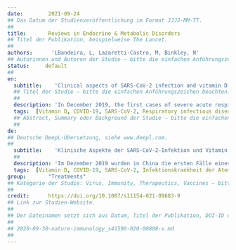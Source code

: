 ```yaml
---
date:        2021-09-24
## Das Datum der Studienveröffentlichung im Format JJJJ-MM-TT.
##
title:       Reviews in Endocrine & Metabolic Disorders
## Titel der Publikation, beispielweise The Lancet.
##
authors:      'LBandeira, L, Lazaretti-Castro, M, Binkley, N'
## Autorinnen und Autoren der Studie – bitte die einfachen Anführungszeichen beachten!
status:     default
##
en:
  subtitle:    'Clinical aspects of SARS-CoV-2 infection and vitamin D'
  ## Titel der Studie – bitte die einfachen Anführungszeichen beachten!
  ##
  description: 'In December 2019, the first cases of severe acute respiratory syndrome due to a new coronavirus (SARS-Cov-2), later designated as Covid-19, were described in China. With rapid advance of the infection to several continents, in March 2020, WHO declared this to be a pandemic. In April 2020, the first papers suggesting a possible role of Vitamin D deficiency in the severity of this infection began to appear and dozens of articles evaluating a potential relationship of vitamin D with COVID have emerged subsequntly. This possibility was raised based on pre-existing evidence of the effects of Vitamin D on the immune system, and more specifically on acute respiratory viral infections. In addition, most Covid-19 victims belong to groups at risk for vitamin D deficiency such as the elderly, obese, chronically ill, and specific ethnic groups. Although with some contradictory reports exist, most observational and cohort studies find a relationship of low vitamin D status with greater Covid severity, others, including the few interventional studies available show inconsistent results. This paper aims to present the rapidly expanding literature to date regarding the clinical relevance of vitamin D in Covid-19 and, consequently, the reasonableness of avoiding its deficiency to keep the immune system able to respond in the best way to this acute viral infection. In the meantime, we wait for publication of several prospective randomized controlled studies that are underway, evaluating the effects of treatment with vitamin D or metabolites on the severity of Covid-19 outcomes.'
  tags:  [Vitamin D, COVID-19, SARS-CoV-2, Respiratory infectious disease, Calcifediol, Calcitriol]
  ## Abstract, Summary oder Background der Studie – bitte die einfachen Anführungszeichen beachten!
  ##
de: 
## Deutsche DeepL-Übersetzung, siehe www.deepl.com.
##
  subtitle:    'Klinische Aspekte der SARS-CoV-2-Infektion und Vitamin D'
  ##
  description: 'Im Dezember 2019 wurden in China die ersten Fälle eines schweren akuten respiratorischen Syndroms durch ein neues Coronavirus (SARS-Cov-2), später als Covid-19 bezeichnet, beschrieben. Da sich die Infektion rasch auf mehrere Kontinente ausbreitete, erklärte die WHO im März 2020 eine Pandemie. Im April 2020 erschienen die ersten Arbeiten, die auf eine mögliche Rolle des Vitamin-D-Mangels bei der Schwere dieser Infektion hinwiesen, und in der Folgezeit wurden Dutzende von Artikeln veröffentlicht, die einen möglichen Zusammenhang zwischen Vitamin D und COVID untersuchten. Diese Möglichkeit wurde auf der Grundlage bereits vorhandener Belege für die Auswirkungen von Vitamin D auf das Immunsystem und insbesondere auf akute Virusinfektionen der Atemwege erhoben. Darüber hinaus gehören die meisten Covid-19-Opfer zu Risikogruppen für Vitamin-D-Mangel, wie ältere Menschen, fettleibige Menschen, chronisch Kranke und bestimmte ethnische Gruppen. Obwohl es einige widersprüchliche Berichte gibt, finden die meisten Beobachtungs- und Kohortenstudien einen Zusammenhang zwischen einem niedrigen Vitamin-D-Status und einem höheren Schweregrad von Covid, während andere, einschließlich der wenigen verfügbaren interventionellen Studien, widersprüchliche Ergebnisse zeigen. In diesem Beitrag soll die sich rasch erweiternde Literatur über die klinische Relevanz von Vitamin D bei Covid-19 und folglich über die Sinnhaftigkeit der Vermeidung eines Vitamin-D-Mangels dargestellt werden, damit das Immunsystem in der Lage bleibt, optimal auf diese akute Virusinfektion zu reagieren. In der Zwischenzeit warten wir auf die Veröffentlichung mehrerer prospektiver, randomisierter, kontrollierter Studien, in denen die Auswirkungen einer Behandlung mit Vitamin D oder Metaboliten auf den Schweregrad der Covid-19-Erkrankungen untersucht werden.'
  tags:  [Vitamin D, COVID-19, SARS-CoV-2, Infektionskrankheit der Atemwege, Calcifediol, Calcitriol]
group:       "Treatments"
## Kategorie der Studie: Virus, Immunity, Therapeutics, Vaccines – bitte die Anführungszeichen beachten!
##
credit:      https://doi.org/10.1007/s11154-021-09683-9
## Link zur Studien-Website.
##
## Der Dateinamen setzt sich aus Datum, Titel der Publikation, DOI-ID der Studie (nach dem letzten Slash) und der Dateiendung zusammen. Bitte den Unterstrich vor der DOI-ID beachten!
##
## 2020-09-30-nature-immunology_s41590-020-00808-x.md
##
---
```

<object data="{{ page.link }}" style='height:calc(100vh - 400px); width: 100%' type='application/pdf'></object>
